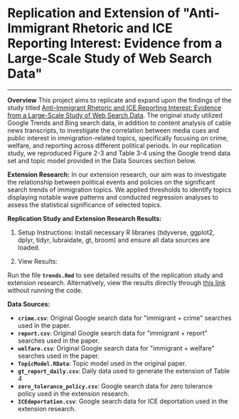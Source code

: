 # **Replication and Extension of "Anti-Immigrant Rhetoric and ICE Reporting Interest: Evidence from a Large-Scale Study of Web Search Data"**
---
**Overview**
This project aims to replicate and expand upon the findings of the study titled [Anti-Immigrant Rhetoric and ICE Reporting Interest: Evidence from a Large-Scale Study of Web Search Data](https://www.cambridge.org/core/journals/british-journal-of-political-science/article/abs/antiimmigrant-rhetoric-and-ice-reporting-interest-evidence-from-a-largescale-study-of-web-search-data/AF982680AEC49AE65CACFD73352A44AD). The original study utilized Google Trends and Bing search data, in addition to content analysis of cable news transcripts, to investigate the correlation between media cues and public interest in immigration-related topics, specifically focusing on crime, welfare, and reporting across different political periods. In our replication study, we reproduced Figure 2-3 and Table 3-4 using the Google trend data set and topic model provided in the Data Sources section below.

**Extension Research:** 
In our extension research, our aim was to investigate the relationship between political events and policies on the significant search trends of immigration topics. We applied thresholds to identify topics displaying notable wave patterns and conducted regression analyses to assess the statistical significance of selected topics.

**Replication Study and Extension Research Results:**

1.  Setup Instructions:
Install necessary R libraries (tidyverse, ggplot2, dplyr, tidyr, lubraidate, gt, broom) and ensure all data sources are loaded.

2.  View Results:

Run the file **`trends.Rmd`** to see detailed results of the replication study and extension research. Alternatively, view the results directly through [this link](https://htmlpreview.github.io/?https://github.com/msr-ds3/immigrant-news-2024-group-4/blob/main/trends.html) without running the code.

**Data Sources:**
- **`crime.csv`**: Original Google search data for "immigrant + crime" searches used in the paper.
- **`report.csv`**: Original Google search data for "immigrant + report" searches used in the paper.
- **`welfare.csv`**: Original Google search data for "immigrant + welfare" searches used in the paper.
- **`TopicModel.RData`**: Topic model used in the original paper.
- **`gt_report_daily.csv`**: Daily data used to generate the extension of Table 4 
- **`zero_tolerance_policy.csv`**: Google search data for zero tolerance policy used in the extension research.
- **`ICEdeportation.csv`**: Google search data for ICE deportation used in the extension research.




